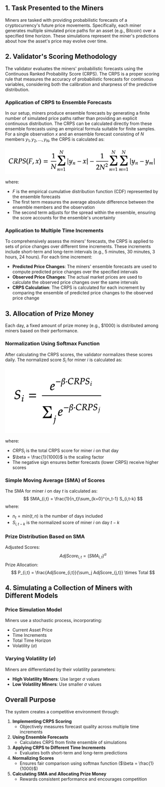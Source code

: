 ## 1. Task Presented to the Miners
Miners are tasked with providing probabilistic forecasts of a cryptocurrency's future price movements. Specifically, each miner generates multiple simulated price paths for an asset (e.g., Bitcoin) over a specified time horizon. These simulations represent the miner's predictions about how the asset's price may evolve over time.
## 2. Validator's Scoring Methodology
The validator evaluates the miners' probabilistic forecasts using the Continuous Ranked Probability Score (CRPS). The CRPS is a proper scoring rule that measures the accuracy of probabilistic forecasts for continuous variables, considering both the calibration and sharpness of the predictive distribution.
### Application of CRPS to Ensemble Forecasts
In our setup, miners produce ensemble forecasts by generating a finite number of simulated price paths rather than providing an explicit continuous distribution. The CRPS can be calculated directly from these ensemble forecasts using an empirical formula suitable for finite samples.
For a single observation $x$ and an ensemble forecast consisting of $N$ members $y_1, y_2, ..., y_N$, the CRPS is calculated as:

![Equation](docs/images/crps_equation.png)

where:
- $F$ is the empirical cumulative distribution function (CDF) represented by the ensemble forecasts
- The first term measures the average absolute difference between the ensemble members and the observation
- The second term adjusts for the spread within the ensemble, ensuring the score accounts for the ensemble's uncertainty
### Application to Multiple Time Increments
To comprehensively assess the miners' forecasts, the CRPS is applied to sets of price changes over different time increments. These increments include short-term and long-term intervals (e.g., 5 minutes, 30 minutes, 3 hours, 24 hours).
For each time increment:
- **Predicted Price Changes**: The miners' ensemble forecasts are used to compute predicted price changes over the specified intervals
- **Observed Price Changes**: The actual market prices are used to calculate the observed price changes over the same intervals
- **CRPS Calculation**: The CRPS is calculated for each increment by comparing the ensemble of predicted price changes to the observed price change
## 3. Allocation of Prize Money
Each day, a fixed amount of prize money (e.g., $1000) is distributed among miners based on their performance.
### Normalization Using Softmax Function
After calculating the CRPS scores, the validator normalizes these scores daily. The normalized score $S_i$ for miner $i$ is calculated as:  

![Equation](docs/images/normalized_score.png)  

where:
- $CRPS_i$ is the total CRPS score for miner $i$ on that day
- $\beta = \frac{1}{1000}$ is the scaling factor
- The negative sign ensures better forecasts (lower CRPS) receive higher scores
### Simple Moving Average (SMA) of Scores
The SMA for miner $i$ on day $t$ is calculated as:
$$
SMA_{i,t} = \frac{1}{n_t}\sum_{k=0}^{n_t-1} S_{i,t-k}
$$
where:
- $n_t = min(t,n)$ is the number of days included
- $S_{i,t-k}$ is the normalized score of miner $i$ on day $t-k$
### Prize Distribution Based on SMA
Adjusted Scores:
$$
AdjScore_{i,t} = (SMA_{i,t})^\alpha
$$
Prize Allocation:
$$
P_{i,t} = \frac{AdjScore_{i,t}}{\sum_j AdjScore_{j,t}} \times Total
$$
## 4. Simulating a Collection of Miners with Different Models
### Price Simulation Model
Miners use a stochastic process, incorporating:
- Current Asset Price
- Time Increments
- Total Time Horizon
- Volatility ($\sigma$)
### Varying Volatility ($\sigma$)
Miners are differentiated by their volatility parameters:
- **High Volatility Miners**: Use larger $\sigma$ values
- **Low Volatility Miners**: Use smaller $\sigma$ values
## Overall Purpose
The system creates a competitive environment through:
1. **Implementing CRPS Scoring**
   - Objectively measures forecast quality across multiple time increments
2. **Using Ensemble Forecasts**
   - Calculates CRPS from finite ensemble of simulations
3. **Applying CRPS to Different Time Increments**
   - Evaluates both short-term and long-term predictions
4. **Normalizing Scores**
   - Ensures fair comparison using softmax function ($\beta = \frac{1}{1000}$)
5. **Calculating SMA and Allocating Prize Money**
   - Rewards consistent performance and encourages competition
